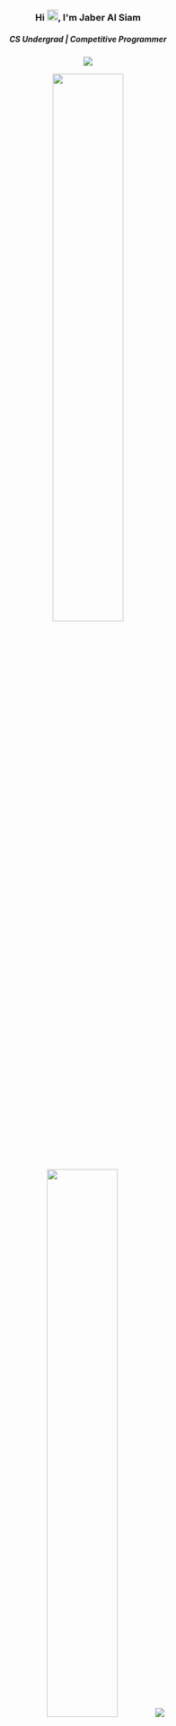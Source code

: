 <h3 align="center">Hi <img src="https://raw.githubusercontent.com/MartinHeinz/MartinHeinz/master/wave.gif" width="20px">, I'm Jaber Al Siam</h3>
<h5 align="center">CS Undergrad | Competitive Programmer</h5>

<p align="center">
    <img src="https://komarev.com/ghpvc/?username=Jaber-Al-Siam">
</p>

<p align="center"> <img height="50%" width="auto" src ="https://github-readme-stats.vercel.app/api?username=Jaber-Al-Siam&show_icons=true&count_private=true&theme=darcula&hide_border=true&&bg_color=00000000">
  <img height="50%" width="auto" src ="https://github-readme-stats.vercel.app/api/top-langs/?username=Jaber-Al-Siam&layout=compact&hide_border=true&theme=darcula&bg_color=00000000&langs_count=6&hide=jupyter%20notebook,tex,css,php">
  <img src ="https://github-readme-streak-stats.herokuapp.com?user=Jaber-Al-Siam&theme=darcula&hide_border=false&background=FFFFFF00">
  <br>
  <br>
<!--   <a href="https://www.buymeacoffee.com/aveek.saha"> <img align="center" src="https://cdn.buymeacoffee.com/buttons/v2/default-orange.png" height="50" width="210" alt="aveek.saha" /></a> -->
</p>

<!-- <p align="center">
  <img align="left" src ="https://github-readme-stats.vercel.app/api/pin/?username=aveek-saha&repo=ytdx">
  <img align="right" src ="https://github-readme-stats.vercel.app/api/pin/?username=aveek-saha&repo=pixel-weather">
</p> -->


<!-- **Jaber-Al-Siam/Jaber-Al-Siam** is a ✨ _special_ ✨ repository because its `README.md` (this file) appears on your GitHub profile.

Here are some ideas to get you started:

- 🔭 I’m currently working on ...
- 🌱 I’m currently learning ...
- 👯 I’m looking to collaborate on ...
- 🤔 I’m looking for help with ...
- 💬 Ask me about ...
- 📫 How to reach me: ...
- 😄 Pronouns: ...
- ⚡ Fun fact: ... -->

